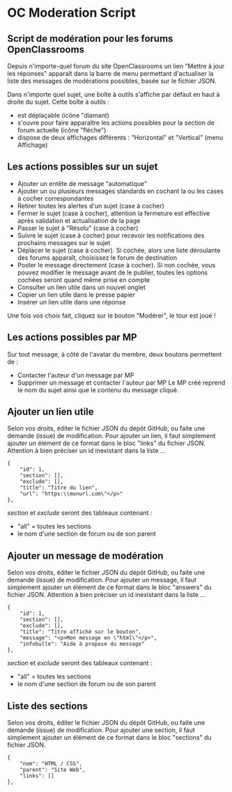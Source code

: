 # OC Moderation Script
## Script de modération pour les forums OpenClassrooms
Depuis n'importe-quel forum du site OpenClassrooms un lien "Mettre à jour les réponses" apparaît dans la barre de menu permettant d'actualiser la liste des messages de modérations possibles, basée sur le fichier JSON.

Dans n'importe quel sujet, une boîte à outils s'affiche par défaut en haut à droite du sujet. Cette boîte à outils :
- est déplaçable (icône "diamant)
- s'ouvre pour faire apparaître les actions possibles pour la section de forum actuelle (icône "flèche")
- dispose de deux affichages différents : "Horizontal" et "Vertical" (menu Affichage)

## Les actions possibles sur un sujet
- Ajouter un entête de message "automatique"
- Ajouter un ou plusieurs messages standards en cochant la ou les cases à cocher correspondantes
- Retirer toutes les alertes d'un sujet (case à cocher)
- Fermer le sujet (case à cocher), attention la fermeture est effective après validation et actualisation de la page
- Passer le sujet à "Résolu" (case à cocher)
- Suivre le sujet (case à cocher) pour recevoir les notifications des prochains messages sur le sujet
- Déplacer le sujet (case à cocher). Si cochée, alors une liste déroulante des forums apparaît, choisissez le forum de destination
- Poster le message directement (case à cocher). Si non cochée, vous pouvez modifier le message avant de le publier, toutes les options cochées seront quand même prise en compte
- Consulter un lien utile dans un nouvel onglet
- Copier un lien utile dans le presse papier
- Insérer un lien utile dans une réponse

Une fois vos choix fait, cliquez sur le bouton "Modérer", le tour est joué !

## Les actions possibles par MP
Sur tout message, à côté de l'avatar du membre, deux boutons permettent de :
- Contacter l'auteur d'un message par MP
- Supprimer un message et contacter l'auteur par MP
Le MP créé reprend le nom du sujet ainsi que le contenu du message cliqué.

## Ajouter un lien utile
Selon vos droits, éditer le fichier JSON du dépôt GitHub, ou faite une demande (issue) de modification.
Pour ajouter un lien, il faut simplement ajouter un élément de ce format dans le bloc "links" du fichier JSON. Attention à bien préciser un id inexistant dans la liste ...

	{
		"id": 1,
		"section": [],
		"exclude": [],
		"title": "Titre du lien",
		"url": "https:\\monurl.com\"</p>"
	},

<em>section</em> et <em>exclude</em> seront des tableaux contenant :
- "all" = toutes les sections
- le nom d'une section de forum ou de son parent

## Ajouter un message de modération
Selon vos droits, éditer le fichier JSON du dépôt GitHub, ou faite une demande (issue) de modification.
Pour ajouter un message, il faut simplement ajouter un élément de ce format dans le bloc "answers" du fichier JSON. Attention à bien préciser un id inexistant dans la liste ...

	{
		"id": 1,
		"section": [],
		"exclude": [],
		"title": "Titre affiché sur le bouton",
		"message": "<p>Mon message en \"html\"</p>",
		"infobulle": "Aide à propose du message"
	},

<em>section</em> et <em>exclude</em> seront des tableaux contenant :
- "all" = toutes les sections
- le nom d'une section de forum ou de son parent

## Liste des sections
Selon vos droits, éditer le fichier JSON du dépôt GitHub, ou faite une demande (issue) de modification.
Pour ajouter une section, il faut simplement ajouter un élément de ce format dans le bloc "sections" du fichier JSON.

	{
		"nom": "HTML / CSS",
		"parent": "Site Web",
		"links": []
	},
